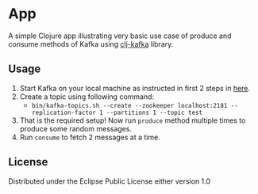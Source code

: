 # App

A simple Clojure app illustrating very basic use case of produce and consume methods of Kafka using [clj-kafka](https://github.com/pingles/clj-kafka) library. 

## Usage

1.  Start Kafka on your local machine as instructed in first 2 steps in [here](http://kafka.apache.org/quickstart.html).
2.  Create a topic using following command:
    * `bin/kafka-topics.sh --create --zookeeper localhost:2181 --replication-factor 1 --partitions 1 --topic test`
3.  That is the required setup! Now run `produce` method multiple times to produce some random messages.
4.  Run `consume` to fetch 2 messages at a time.

## License

Distributed under the Eclipse Public License either version 1.0
